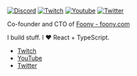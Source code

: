 [![Discord](https://img.shields.io/discord/730358864674947154.svg?label=&logo=discord&logoColor=ffffff&color=7389D8&labelColor=6A7EC2)](https://discord.gg/fwvzUh5TV3)
<a href="https://twitch.tv/acorn1010"><img src="https://img.shields.io/twitch/status/acorn1010?label=Twitch" alt="Twitch"></a>
<a href="https://www.youtube.com/c/UC3BHqkWP8ICUFdDA_-4UhOg"><img src="https://img.shields.io/youtube/channel/subscribers/UC3BHqkWP8ICUFdDA_-4UhOg?style=social" alt="Youtube" /></a>
<a href="https://twitter.com/theacorn1010"><img src="https://img.shields.io/twitter/follow/theacorn1010?label=Twitter&style=social" alt="Twitter"></a>

Co-founder and CTO of [Foony - foony.com](https://foony.com)

I build stuff. I ❤️ React + TypeScript.

* [Twitch](https://twitch.tv/acorn1010)
* [YouTube](https://www.youtube.com/c/UC3BHqkWP8ICUFdDA_-4UhOg)
* [Twitter](https://twitter.com/theacorn1010)

